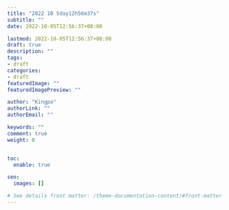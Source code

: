 ```yaml
---
title: "2022 10 5day12h56m37s"
subtitle: ""
date: 2022-10-05T12:56:37+08:00

lastmod: 2022-10-05T12:56:37+08:00
draft: true
description: ""
tags:
- draft
categories:
- draft
featuredImage: ""
featuredImagePreview: ""

author: "Kingpo"
authorLink: ""
authorEmail: ""

keywords: ""
comment: true
weight: 0


toc:
  enable: true

seo:
  images: []

# See details front matter: /theme-documentation-content/#front-matter
---
```


<!--more-->
